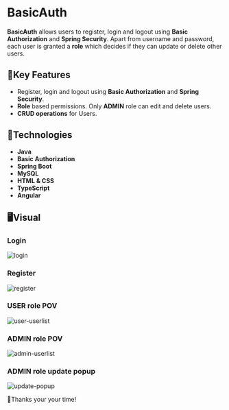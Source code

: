 # BasicAuth

**BasicAuth** allows users to register, login and logout using **Basic Authorization** and **Spring Security**. Apart from username and password, each user is granted a **role** which decides if they can update or delete other users.

## 🔑​Key Features

- Register, login and logout using **Basic Authorization** and **Spring Security**.
- **Role** based permissions. Only **ADMIN** role can edit and delete users.
- **CRUD operations** for Users.

## 🚀Technologies

- **Java**
- **Basic Authorization**
- **Spring Boot**
- **MySQL**
- **HTML & CSS**
- **TypeScript**
- **Angular**

## ​🖥️​Visual

### Login
![login](https://github.com/user-attachments/assets/81479ad5-c9aa-4f22-a3c1-ca2c06a59257)
### Register
![register](https://github.com/user-attachments/assets/d8ee67e3-e2ca-444f-b4e4-b25a32e89ea4)
### USER role POV
![user-userlist](https://github.com/user-attachments/assets/f206eb82-770c-42ef-823a-100560378cdc)
### ADMIN role POV
![admin-userlist](https://github.com/user-attachments/assets/0913322d-a13b-4709-b976-17203dee8c7a)
### ADMIN role update popup
![update-popup](https://github.com/user-attachments/assets/7022ddda-a5b4-4542-89fc-a2226f483cf4)

​👋​Thanks your your time!
